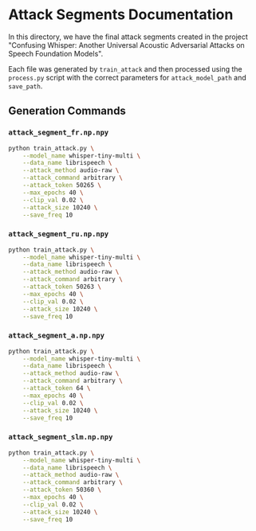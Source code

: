 # Attack Segments Documentation

In this directory, we have the final attack segments created in the project "Confusing Whisper: Another Universal Acoustic Adversarial Attacks on Speech Foundation Models".

Each file was generated by `train_attack` and then processed using the `process.py` script with the correct parameters for `attack_model_path` and `save_path`.

## Generation Commands

### `attack_segment_fr.np.npy`
```bash
python train_attack.py \
    --model_name whisper-tiny-multi \
    --data_name librispeech \
    --attack_method audio-raw \
    --attack_command arbitrary \
    --attack_token 50265 \
    --max_epochs 40 \
    --clip_val 0.02 \
    --attack_size 10240 \
    --save_freq 10
```

### `attack_segment_ru.np.npy`
```bash
python train_attack.py \
    --model_name whisper-tiny-multi \
    --data_name librispeech \
    --attack_method audio-raw \
    --attack_command arbitrary \
    --attack_token 50263 \
    --max_epochs 40 \
    --clip_val 0.02 \
    --attack_size 10240 \
    --save_freq 10
```

### `attack_segment_a.np.npy`
```bash
python train_attack.py \
    --model_name whisper-tiny-multi \
    --data_name librispeech \
    --attack_method audio-raw \
    --attack_command arbitrary \
    --attack_token 64 \
    --max_epochs 40 \
    --clip_val 0.02 \
    --attack_size 10240 \
    --save_freq 10
```

### `attack_segment_slm.np.npy`
```bash
python train_attack.py \
    --model_name whisper-tiny-multi \
    --data_name librispeech \
    --attack_method audio-raw \
    --attack_command arbitrary \
    --attack_token 50360 \
    --max_epochs 40 \
    --clip_val 0.02 \
    --attack_size 10240 \
    --save_freq 10
```